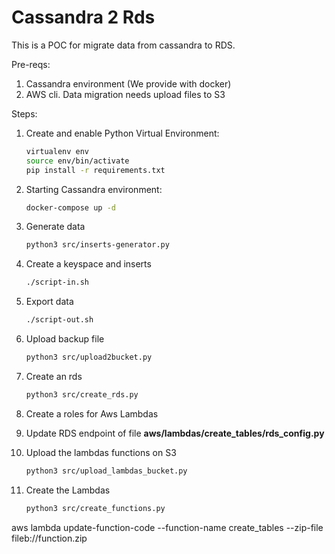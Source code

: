 # Cassandra 2 Rds

This is a POC for migrate data from cassandra to RDS.

Pre-reqs:

1. Cassandra environment (We provide with docker)
2. AWS cli. Data migration needs upload files to S3


Steps:

1. Create and enable Python Virtual Environment:
   ```sh
   virtualenv env
   source env/bin/activate
   pip install -r requirements.txt
   ``` 
1. Starting Cassandra environment:
   ```sh
   docker-compose up -d
   ```
1. Generate data
   ```sh
   python3 src/inserts-generator.py
   ```
1. Create a keyspace and inserts
   ```sh
   ./script-in.sh
   ```
1. Export data
   ```sh
   ./script-out.sh
   ```
1. Upload backup file
   ```sh
   python3 src/upload2bucket.py
   ```
1. Create an rds
   ```sh
   python3 src/create_rds.py
   ```
1. Create a roles for Aws Lambdas

1. Update RDS endpoint of file **aws/lambdas/create_tables/rds_config.py**

1. Upload the lambdas functions on S3
   ```sh
   python3 src/upload_lambdas_bucket.py
   ```
1. Create the Lambdas
   ```sh
   python3 src/create_functions.py
   ```



aws lambda update-function-code --function-name create_tables --zip-file fileb://function.zip